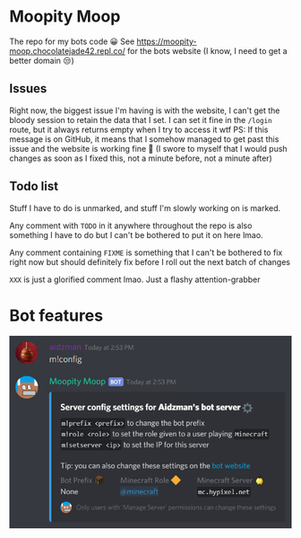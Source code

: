 # Moopity Moop
The repo for my bots code 😀 See https://moopity-moop.chocolatejade42.repl.co/ for the bots website (I know, I need to get a better domain 😒)

## Issues
Right now, the biggest issue I'm having is with the website, I can't get the bloody session to retain the data that I set. I can set it fine in the `/login` route, but it always returns empty when I try to access it wtf
PS: If this message is on GitHub, it means that I somehow managed to get past this issue and the website is working fine 🎉 (I swore to myself that I would push changes as soon as I fixed this, not a minute before, not a minute after)

## Todo list
Stuff I have to do is unmarked, and stuff I'm slowly working on is marked.

Any comment with `TODO` in it anywhere throughout the repo is also something I have to do but I can't be bothered to put it on here lmao.

Any comment containing `FIXME` is something that I can't be bothered to fix right now but should definitely fix before I roll out the next batch of changes

`XXX` is just a glorified comment lmao. Just a flashy attention-grabber

# Bot features
[![support-server](website/static/images/config.png)](https://discord.gg/AJj45Sj)
